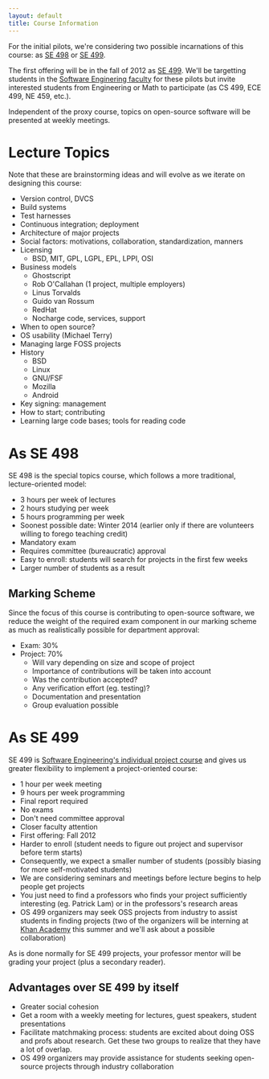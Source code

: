 ```yaml
---
layout: default
title: Course Information
---
```


For the initial pilots, we're considering two possible incarnations of this course: as [SE 498](#se498) or [SE 499](#se499).

The first offering will be in the fall of 2012 as [SE 499](#se499). We'll be targetting students in the [Software Enginering faculty](http://softeng.uwaterloo.ca) for these pilots but invite interested students from Engineering or Math to participate (as CS 499, ECE 499, NE 459, etc.).

Independent of the proxy course, topics on open-source software will be presented at weekly meetings.
<h1 id="lecture-topics">Lecture Topics</h1>

<!--As SE 498, greater emphasis will be placed on traditional learning of course material, drawn from ideas below. SE 499 will still feature weekly meetings where topics below may be covered, but will be more project-oriented.-->
Note that these are brainstorming ideas and will evolve as we iterate on designing this course:

- Version control, DVCS
- Build systems
- Test harnesses
- Continuous integration; deployment
- Architecture of major projects
- Social factors: motivations, collaboration, standardization, manners
- Licensing
    - BSD, MIT, GPL, LGPL, EPL, LPPI, OSI
- Business models
    - Ghostscript
    - Rob O'Callahan (1 project, multiple employers)
    - Linus Torvalds
    - Guido van Rossum
    - RedHat
    - Nocharge code, services, support
- When to open source?
- OS usability (Michael Terry)
- Managing large FOSS projects
- History
    - BSD
    - Linux
    - GNU/FSF
    - Mozilla
    - Android
- Key signing: management
- How to start; contributing
- Learning large code bases; tools for reading code

<h1 id="se498">As SE 498</h1>

SE 498 is the special topics course, which follows a more traditional, lecture-oriented model:

- 3 hours per week of lectures
- 2 hours studying per week
- 5 hours programming per week
- Soonest possible date: Winter 2014 (earlier only if there are volunteers willing to forego teaching credit)
- Mandatory exam
- Requires committee (bureaucratic) approval
- Easy to enroll: students will search for projects in the first few weeks
- Larger number of students as a result

## Marking Scheme

Since the focus of this course is contributing to open-source software, we reduce the weight of the required exam component in our marking scheme as much as realistically possible for department approval:

- Exam: 30%
- Project: 70%
    - Will vary depending on size and scope of project
    - Importance of contributions will be taken into account
    - Was the contribution accepted?
    - Any verification effort (eg. testing)?
    - Documentation and presentation
    - Group evaluation possible

<h1 id="se499">As SE 499</h1>

SE 499 is [Software Engineering's individual project course](http://www.ucalendar.uwaterloo.ca/0708/COURSE/course-SE.html#SE400S) and gives us greater flexibility to implement a project-oriented course:

- 1 hour per week meeting
- 9 hours per week programming
- Final report required
- No exams
- Don't need committee approval
- Closer faculty attention
- First offering: Fall 2012
- Harder to enroll (student needs to figure out project and supervisor before term starts)
- Consequently, we expect a smaller number of students (possibly biasing for more self-motivated students)
- We are considering seminars and meetings before lecture begins to help people get projects
- You just need to find a professors who finds your project sufficiently interesting (eg. Patrick Lam) or in the professors's research areas
- OS 499 organizers may seek OSS projects from industry to assist students in finding projects (two of the organizers will be interning at [Khan Academy](http://khanacademy.org) this summer and we'll ask about a possible collaboration)

As is done normally for SE 499 projects, your professor mentor will be grading your project (plus a secondary reader).

## Advantages over SE 499 by itself

- Greater social cohesion
- Get a room with a weekly meeting for lectures, guest speakers, student presentations
- Facilitate matchmaking process: students are excited about doing OSS and profs about research. Get these two groups to realize that they have a lot of overlap.
- OS 499 organizers may provide assistance for students seeking open-source projects through industry collaboration
